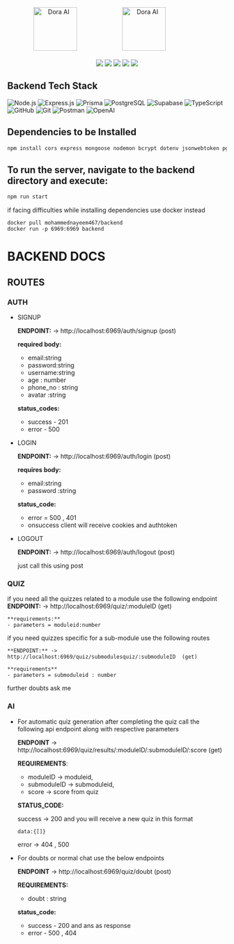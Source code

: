 <div align="center">
  <img src="https://github.com/images/modules/site/copilot/productivity-bg-head.png" width="100" alt="Dora AI" style="margin-right: 80px;" /> 
  <img src="https://github.com/Sai-Dithvika/Vashisht-Hackathon/assets/118179484/6c37f2f1-efcd-473c-ab39-2d656899eaaf" width="100" alt="Dora AI" style="margin-left: 20px; margin-right: 80px;" />
  <br />
  <br />
  <img src="https://img.shields.io/badge/IIITDM-%23121011?style=for-the-badge&logoColor=%23ffffff&color=%23000000">
  <img src="https://img.shields.io/badge/Vashisht-%23121011?style=for-the-badge&color=blue">
  <img src="https://img.shields.io/badge/Google-%23121011?style=for-the-badge&logoColor=%23ffffff&color=%23000000">
  <img src="https://img.shields.io/badge/github-%23121011.svg?style=for-the-badge&logo=github&color=black">  
  <img src="https://img.shields.io/badge/OpenAI-%23121011.svg?style=for-the-badge&logo=openai&color=black">  
</div>

## Backend Tech Stack

![Node.js](https://img.shields.io/badge/Node.js-43853D?style=for-the-badge&logo=node-dot-js&logoColor=white)
![Express.js](https://img.shields.io/badge/Express.js-404D59?style=for-the-badge)
![Prisma](https://img.shields.io/badge/Prisma-3982CE?style=for-the-badge&logo=Prisma&logoColor=white)
![PostgreSQL](https://img.shields.io/badge/PostgreSQL-316192?style=for-the-badge&logo=postgresql&logoColor=white)
![Supabase](https://img.shields.io/badge/Supabase-3ECF8E?style=for-the-badge&logo=supabase&logoColor=white)
![TypeScript](https://img.shields.io/badge/typescript-%23007ACC.svg?style=for-the-badge&logo=typescript&logoColor=white)
![GitHub](https://img.shields.io/badge/github-%23121011.svg?style=for-the-badge&logo=github&logoColor=white)
![Git](https://img.shields.io/badge/git-%23F05033.svg?style=for-the-badge&logo=git&logoColor=white)
![Postman](https://img.shields.io/badge/Postman-FF6C37?style=for-the-badge&logo=postman&logoColor=white)
![OpenAI](https://img.shields.io/badge/openai-%23121011.svg?style=for-the-badge&logo=openai&color=black)

## Dependencies to be Installed

```bash
npm install cors express mongoose nodemon bcrypt dotenv jsonwebtoken pg openai nodemailer prisma ts-node
```

## To run the server, navigate to the backend directory and execute:

```bash
npm run start
```
if facing difficulties while installing dependencies use docker instead
```
docker pull mohammednayeem467/backend
docker run -p 6969:6969 backend
```

# BACKEND DOCS

## ROUTES

### AUTH

- SIGNUP

  **ENDPOINT:** -> http://localhost:6969/auth/signup  (post)

  **required body:**
  - email:string
  - password:string
  - username:string
  - age : number
  - phone_no : string
  - avatar :string

  **status_codes:**
  - success - 201
  - error - 500

- LOGIN

    **ENDPOINT:** -> http://localhost:6969/auth/login  (post)

    **requires body:**
    - email:string
    - password :string

    **status_code:**
    - error = 500 , 401
    - onsuccess client will receive cookies and authtoken

- LOGOUT

    **ENDPOINT:** -> http://localhost:6969/auth/logout  (post)

    just call this using post

### QUIZ

if you need all the quizzes related to a module use the following endpoint
    **ENDPOINT:** -> http://localhost:6969/quiz/:moduleID  (get)

    **requirements:**
    - parameters = moduleid:number

if you need quizzes specific for a sub-module use the following routes

    **ENDPOINT:** -> http://localhost:6969/quiz/submodulesquiz/:submoduleID  (get)

    **requirements**
    - parameters = submoduleid : number
further doubts ask me

### AI

- For automatic quiz generation after completing the quiz call the following api endpoint along with respective parameters

    **ENDPOINT** -> http://localhost:6969/quiz/results/:moduleID/:submoduleID/:score  (get)

    **REQUIREMENTS**:
    - moduleID -> moduleid,
    - submoduleID -> submoduleid,
    - score -> score from quiz

    **STATUS_CODE:**

    success -> 200 and you will receive a new quiz in this format
    ```
    data:{[]}
    ```
    error -> 404 , 500

- For doubts or normal chat use the below endpoints

    **ENDPOINT** -> http://localhost:6969/quiz/doubt  (post)

    **REQUIREMENTS:**
    - doubt : string

    **status_code:**
    - success - 200 and ans as response
    - error - 500 , 404


```
